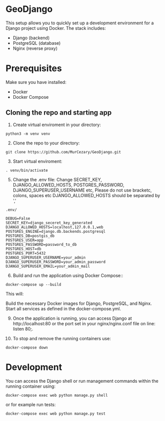 # GeoDjango
This setup allows you to quickly set up a development environment for a Django project using Docker. The stack includes:
- Django (backend)
- PostgreSQL (database)
- Nginx (reverse proxy)
  
# Prerequisites
Make sure you have installed:
- Docker
- Docker Compose

## Cloning the repo and starting app

1. Create virtual enviroment in your directory:
```
python3 -m venv venv
```
2. Clone the repo to your directory:
```
git clone https://github.com/MurCezary/GeoDjango.git
```
3. Start virtual enviroment:
```
. venv/bin/activate
```
5. Change the .env file:
Change SECRET_KEY, DJANGO_ALLOWED_HOSTS, POSTGRES_PASSWORD, DJANGO_SUPERUSER_USERNAME etc, 
Please do not use bracketc, colons, spaces etc
DJANGO_ALLOWED_HOSTS should be separated by ','
```
.env/

DEBUG=False
SECRET_KEY=django_seceret_key_generated
DJANGO_ALLOWED_HOSTS=localhost,127.0.0.1,web 
POSTGRES_ENGINE=django.db.backends.postgresql
POSTGRES_DB=postgis_db
POSTGRES_USER=app
POSTGRES_PASSWORD=password_to_db
POSTGRES_HOST=db
POSTGRES_PORT=5432
DJANGO_SUPERUSER_USERNAME=your_admin
DJANGO_SUPERUSER_PASSWORD=your_admin_password
DJANGO_SUPERUSER_EMAIL=your_admin_mail
```
6. Build and run the application using Docker Compose::
```
docker-compose up --build
```
This will:

Build the necessary Docker images for Django, PostgreSQL, and Nginx.
Start all services as defined in the docker-compose.yml.

9. Once the application is running, you can access Django at http://localhost:80 or the port set in your nginx/nginx.conf file on line: listen 80;.

10. To stop and remove the running containers use:
```
docker-compose down
```

# Development
You can access the Django shell or run management commands within the running container using:
```
docker-compose exec web python manage.py shell
```

or for example run tests:
```
docker-compose exec web python manage.py test
```
